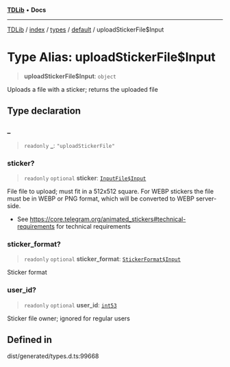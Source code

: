 [**TDLib**](../../../../../../README.md) • **Docs**

***

[TDLib](../../../../../../modules.md) / [index](../../../../../README.md) / [types](../../../README.md) / [default](../README.md) / uploadStickerFile$Input

# Type Alias: uploadStickerFile$Input

> **uploadStickerFile$Input**: `object`

Uploads a file with a sticker; returns the uploaded file

## Type declaration

### \_

> `readonly` **\_**: `"uploadStickerFile"`

### sticker?

> `readonly` `optional` **sticker**: [`InputFile$Input`](InputFile$Input.md)

File file to upload; must fit in a 512x512 square. For WEBP stickers the file must be in WEBP or PNG format, which will be converted to WEBP server-side.

- See https://core.telegram.org/animated_stickers#technical-requirements for technical requirements

### sticker\_format?

> `readonly` `optional` **sticker\_format**: [`StickerFormat$Input`](StickerFormat$Input.md)

Sticker format

### user\_id?

> `readonly` `optional` **user\_id**: [`int53`](int53-1.md)

Sticker file owner; ignored for regular users

## Defined in

dist/generated/types.d.ts:99668
